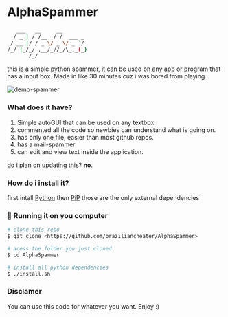 # AlphaSpammer

```sh
   ___   __     __        
  / _ | / /__  / /  ___ _ 
 / __ |/ / _ \/ _ \/ _ `/ 
/_/ |_/_/ .__/_//_/\_,_(_)
       /_/                
```

this is a simple python spammer, it can be used on any app or program that has a input box. Made in like 30 minutes cuz i was bored from playing.

![demo-spammer](https://i.imgur.com/dxSuntt.gif)

### What does it have?

1. Simple autoGUI that can be used on any textbox.
2. commented all the code so newbies can understand what is going on.
3. has only one file, easier than most github repos.
4. has a mail-spammer 
5. can edit and view text inside the application.
 
do i plan on updating this? **no**.<br/>

### How do i install it?

first intall [Python](https://www.python.org/) then [PiP](https://pypi.org/project/pip/) those are the only external dependencies 

### 🎲 Running it on you computer 

```bash
# clone this repo
$ git clone <https://github.com/braziliancheater/AlphaSpammer>

# acess the folder you just cloned
$ cd AlphaSpammer

# install all python dependencies 
$ ./install.sh
```

### Disclamer

You can use this code for whatever you want. Enjoy :)<br/>

